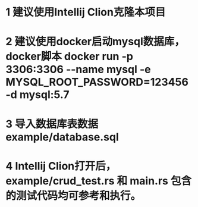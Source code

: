 # 1 建议使用Intellij Clion克隆本项目

# 2 建议使用docker启动mysql数据库，docker脚本 docker run -p 3306:3306 --name mysql -e MYSQL_ROOT_PASSWORD=123456 -d mysql:5.7

# 3 导入数据库表数据 example/database.sql

# 4 Intellij Clion打开后，example/crud_test.rs 和 main.rs 包含的测试代码均可参考和执行。